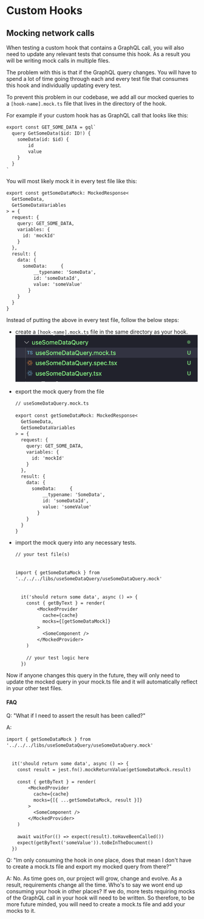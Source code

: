 # Custom Hooks

## Mocking network calls

When testing a custom hook that contains a GraphQL call, you will also need to update any relevant tests that consume this hook.
As a result you will be writing mock calls in multiple files.

The problem with this is that if the GraphQL query changes. You will have to spend a lot of time going through each and every test file that consumes this hook and individually updating every test.

To prevent this problem in our codebase, we add all our mocked queries to a `[hook-name].mock.ts` file that lives in the directory of the hook.

For example if your custom hook has as GraphQL call that looks like this:

```
export const GET_SOME_DATA = gql`
  query GetSomeData($id: ID!) {
    someData(id: $id) {
        id
        value
    }
  }
`

```

You will most likely mock it in every test file like this:

```
export const getSomeDataMock: MockedResponse<
  GetSomeData,
  GetSomeDataVariables
> = {
  request: {
    query: GET_SOME_DATA,
    variables: {
      id: 'mockId'
    }
  },
  result: {
    data: {
      someData:     {
          __typename: 'SomeData',
          id: 'someDataId',
          value: 'someValue'
        }
    }
  }
}
```

Instead of putting the above in every test file, follow the below steps:

- create a `[hook-name].mock.ts` file in the same directory as your hook.
  ![creating mock ts file in directory](mock-ts-directory-add.png)
- export the mock query from the file

  ```
  // useSomeDataQuery.mock.ts

  export const getSomeDataMock: MockedResponse<
    GetSomeData,
    GetSomeDataVariables
  > = {
    request: {
      query: GET_SOME_DATA,
      variables: {
        id: 'mockId'
      }
    },
    result: {
      data: {
        someData:     {
            __typename: 'SomeData',
            id: 'someDataId',
            value: 'someValue'
          }
      }
    }
  }
  ```

- import the mock query into any necessary tests.

  ```
  // your test file(s)


  import { getSomeDataMock } from '../../../libs/useSomeDataQuery/useSomeDataQuery.mock'


    it('should return some data', async () => {
      const { getByText } = render(
          <MockedProvider
            cache={cache}
            mocks={[getSomeDataMock]}
          >
            <SomeComponent />
          </MockedProvider>
      )

      // your test logic here
    })
  ```

Now if anyone changes this query in the future, they will only need to update the mocked query in your mock.ts file and it will automatically reflect in your other test files.

#### FAQ

Q: "What if I need to assert the result has been called?"

A:

```
import { getSomeDataMock } from '../../../libs/useSomeDataQuery/useSomeDataQuery.mock'


  it('should return some data', async () => {
    const result = jest.fn().mockReturnValue(getSomeDataMock.result)

    const { getByText } = render(
        <MockedProvider
          cache={cache}
          mocks={[{ ...getSomeDataMock, result }]}
        >
          <SomeComponent />
        </MockedProvider>
    )

    await waitFor(() => expect(result).toHaveBeenCalled())
    expect(getByText('someValue')).toBeInTheDocument()
  })
```

Q: "Im only consuming the hook in one place, does that mean I don't have to create a mock.ts file and export my mocked query from there?"

A: No. As time goes on, our project will grow, change and evolve. As a result, requirements change all the time. Who's to say we wont end up consuming your hook in other places? If we do, more tests requiring mocks of the GraphQL call in your hook will need to be written. So therefore, to be more future minded, you will need to create a mock.ts file and add your mocks to it.

